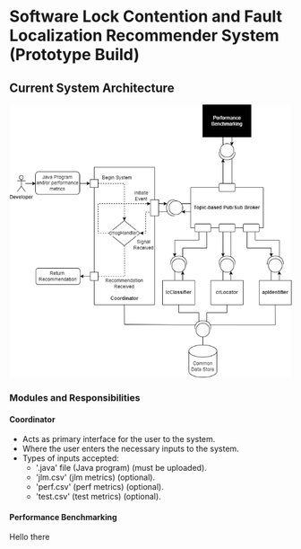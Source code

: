 # Software Lock Contention and Fault Localization Recommender System (Prototype Build)

## Current System Architecture
![Current System Architecture](./md_images/curr_sys_arch.png "Current System Architecture")
### Modules and Responsibilities
#### Coordinator
- Acts as primary interface for the user to the system.
- Where the user enters the necessary inputs to the system.
- Types of inputs accepted:
  - '.java' file (Java program) (must be uploaded).
  - 'jlm.csv' (jlm metrics) (optional).
  - 'perf.csv' (perf metrics) (optional).
  - 'test.csv' (test metrics) (optional).
#### Performance Benchmarking
Hello there
